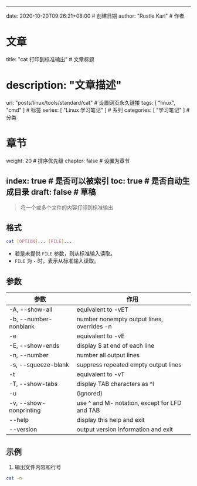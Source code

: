 ---
date: 2020-10-20T09:26:21+08:00  # 创建日期
author: "Rustle Karl"  # 作者

# 文章
title: "cat 打印到标准输出"  # 文章标题
# description: "文章描述"
url:  "posts/linux/tools/standard/cat"  # 设置网页永久链接
tags: [ "linux", "cmd" ]  # 标签
series: [ "Linux 学习笔记" ]  # 系列
categories: [ "学习笔记" ]  # 分类

# 章节
weight: 20 # 排序优先级
chapter: false  # 设置为章节

index: true  # 是否可以被索引
toc: true  # 是否自动生成目录
draft: false  # 草稿
----

> 将一个或多个文件的内容打印到标准输出

## 格式

```bash
cat [OPTION]... [FILE]...
```

- 若是未提供 `FILE` 参数，则从标准输入读取。
- `FILE` 为 `-` 时，表示从标准输入读取。

## 参数

| 参数 | 作用 |
| --------- | --------- |
| -A, --show-all | equivalent to -vET |
| -b, --number-nonblank | number nonempty output lines, overrides -n |
| -e | equivalent to -vE |
| -E, --show-ends | display $ at end of each line |
| -n, --number | number all output lines |
| -s, --squeeze-blank | suppress repeated empty output lines |
| -t | equivalent to -vT |
| -T, --show-tabs | display TAB characters as ^I |
| -u | (ignored) |
| -v, --show-nonprinting | use ^ and M- notation, except for LFD and TAB |
| --help | display this help and exit |
| --version | output version information and exit |


## 示例

1. 输出文件内容和行号

```bash
cat -n
```
